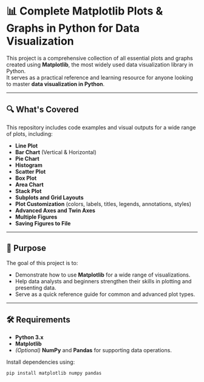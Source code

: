 # 📊 Complete Matplotlib Plots & Graphs in Python for Data Visualization

This project is a comprehensive collection of all essential plots and graphs created using **Matplotlib**, the most widely used data visualization library in Python.  
It serves as a practical reference and learning resource for anyone looking to master **data visualization in Python**.

---

## 🔍 What's Covered
This repository includes code examples and visual outputs for a wide range of plots, including:

- **Line Plot**
- **Bar Chart** (Vertical & Horizontal)
- **Pie Chart**
- **Histogram**
- **Scatter Plot**
- **Box Plot**
- **Area Chart**
- **Stack Plot**
- **Subplots and Grid Layouts**
- **Plot Customization** (colors, labels, titles, legends, annotations, styles)
- **Advanced Axes and Twin Axes**
- **Multiple Figures**
- **Saving Figures to File**

---

## 🧠 Purpose
The goal of this project is to:

- Demonstrate how to use **Matplotlib** for a wide range of visualizations.
- Help data analysts and beginners strengthen their skills in plotting and presenting data.
- Serve as a quick reference guide for common and advanced plot types.

---

## 🛠️ Requirements
- **Python 3.x**
- **Matplotlib**
- *(Optional)* **NumPy** and **Pandas** for supporting data operations.

Install dependencies using:
```bash
pip install matplotlib numpy pandas
